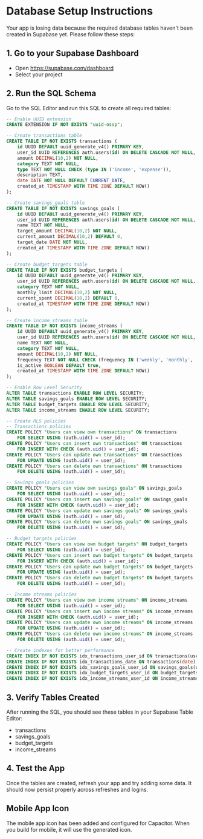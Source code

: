 # Database Setup Instructions

Your app is losing data because the required database tables haven't been created in Supabase yet. Please follow these steps:

## 1. Go to your Supabase Dashboard
- Open https://supabase.com/dashboard
- Select your project

## 2. Run the SQL Schema
Go to the SQL Editor and run this SQL to create all required tables:

```sql
-- Enable UUID extension
CREATE EXTENSION IF NOT EXISTS "uuid-ossp";

-- Create transactions table
CREATE TABLE IF NOT EXISTS transactions (
    id UUID DEFAULT uuid_generate_v4() PRIMARY KEY,
    user_id UUID REFERENCES auth.users(id) ON DELETE CASCADE NOT NULL,
    amount DECIMAL(10,2) NOT NULL,
    category TEXT NOT NULL,
    type TEXT NOT NULL CHECK (type IN ('income', 'expense')),
    description TEXT,
    date DATE NOT NULL DEFAULT CURRENT_DATE,
    created_at TIMESTAMP WITH TIME ZONE DEFAULT NOW()
);

-- Create savings_goals table
CREATE TABLE IF NOT EXISTS savings_goals (
    id UUID DEFAULT uuid_generate_v4() PRIMARY KEY,
    user_id UUID REFERENCES auth.users(id) ON DELETE CASCADE NOT NULL,
    name TEXT NOT NULL,
    target_amount DECIMAL(10,2) NOT NULL,
    current_amount DECIMAL(10,2) DEFAULT 0,
    target_date DATE NOT NULL,
    created_at TIMESTAMP WITH TIME ZONE DEFAULT NOW()
);

-- Create budget_targets table
CREATE TABLE IF NOT EXISTS budget_targets (
    id UUID DEFAULT uuid_generate_v4() PRIMARY KEY,
    user_id UUID REFERENCES auth.users(id) ON DELETE CASCADE NOT NULL,
    category TEXT NOT NULL,
    monthly_limit DECIMAL(10,2) NOT NULL,
    current_spent DECIMAL(10,2) DEFAULT 0,
    created_at TIMESTAMP WITH TIME ZONE DEFAULT NOW()
);

-- Create income_streams table
CREATE TABLE IF NOT EXISTS income_streams (
    id UUID DEFAULT uuid_generate_v4() PRIMARY KEY,
    user_id UUID REFERENCES auth.users(id) ON DELETE CASCADE NOT NULL,
    name TEXT NOT NULL,
    category TEXT NOT NULL,
    amount DECIMAL(10,2) NOT NULL,
    frequency TEXT NOT NULL CHECK (frequency IN ('weekly', 'monthly', 'yearly')),
    is_active BOOLEAN DEFAULT true,
    created_at TIMESTAMP WITH TIME ZONE DEFAULT NOW()
);

-- Enable Row Level Security
ALTER TABLE transactions ENABLE ROW LEVEL SECURITY;
ALTER TABLE savings_goals ENABLE ROW LEVEL SECURITY;
ALTER TABLE budget_targets ENABLE ROW LEVEL SECURITY;
ALTER TABLE income_streams ENABLE ROW LEVEL SECURITY;

-- Create RLS policies
-- Transactions policies
CREATE POLICY "Users can view own transactions" ON transactions
    FOR SELECT USING (auth.uid() = user_id);
CREATE POLICY "Users can insert own transactions" ON transactions
    FOR INSERT WITH CHECK (auth.uid() = user_id);
CREATE POLICY "Users can update own transactions" ON transactions
    FOR UPDATE USING (auth.uid() = user_id);
CREATE POLICY "Users can delete own transactions" ON transactions
    FOR DELETE USING (auth.uid() = user_id);

-- Savings goals policies
CREATE POLICY "Users can view own savings goals" ON savings_goals
    FOR SELECT USING (auth.uid() = user_id);
CREATE POLICY "Users can insert own savings goals" ON savings_goals
    FOR INSERT WITH CHECK (auth.uid() = user_id);
CREATE POLICY "Users can update own savings goals" ON savings_goals
    FOR UPDATE USING (auth.uid() = user_id);
CREATE POLICY "Users can delete own savings goals" ON savings_goals
    FOR DELETE USING (auth.uid() = user_id);

-- Budget targets policies
CREATE POLICY "Users can view own budget targets" ON budget_targets
    FOR SELECT USING (auth.uid() = user_id);
CREATE POLICY "Users can insert own budget targets" ON budget_targets
    FOR INSERT WITH CHECK (auth.uid() = user_id);
CREATE POLICY "Users can update own budget targets" ON budget_targets
    FOR UPDATE USING (auth.uid() = user_id);
CREATE POLICY "Users can delete own budget targets" ON budget_targets
    FOR DELETE USING (auth.uid() = user_id);

-- Income streams policies
CREATE POLICY "Users can view own income streams" ON income_streams
    FOR SELECT USING (auth.uid() = user_id);
CREATE POLICY "Users can insert own income streams" ON income_streams
    FOR INSERT WITH CHECK (auth.uid() = user_id);
CREATE POLICY "Users can update own income streams" ON income_streams
    FOR UPDATE USING (auth.uid() = user_id);
CREATE POLICY "Users can delete own income streams" ON income_streams
    FOR DELETE USING (auth.uid() = user_id);

-- Create indexes for better performance
CREATE INDEX IF NOT EXISTS idx_transactions_user_id ON transactions(user_id);
CREATE INDEX IF NOT EXISTS idx_transactions_date ON transactions(date);
CREATE INDEX IF NOT EXISTS idx_savings_goals_user_id ON savings_goals(user_id);
CREATE INDEX IF NOT EXISTS idx_budget_targets_user_id ON budget_targets(user_id);
CREATE INDEX IF NOT EXISTS idx_income_streams_user_id ON income_streams(user_id);
```

## 3. Verify Tables Created
After running the SQL, you should see these tables in your Supabase Table Editor:
- transactions
- savings_goals  
- budget_targets
- income_streams

## 4. Test the App
Once the tables are created, refresh your app and try adding some data. It should now persist properly across refreshes and logins.

## Mobile App Icon
The mobile app icon has been added and configured for Capacitor. When you build for mobile, it will use the generated icon.